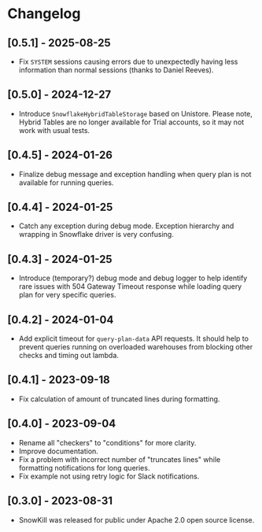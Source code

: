 # Changelog

## [0.5.1] - 2025-08-25

- Fix `SYSTEM` sessions causing errors due to unexpectedly having less information than normal sessions (thanks to Daniel Reeves).

## [0.5.0] - 2024-12-27

- Introduce `SnowflakeHybridTableStorage` based on Unistore. Please note, Hybrid Tables are no longer available for Trial accounts, so it may not work with usual tests.

## [0.4.5] - 2024-01-26

- Finalize debug message and exception handling when query plan is not available for running queries.

## [0.4.4] - 2024-01-25

- Catch any exception during debug mode. Exception hierarchy and wrapping in Snowflake driver is very confusing.

## [0.4.3] - 2024-01-25

- Introduce (temporary?) debug mode and debug logger to help identify rare issues with 504 Gateway Timeout response while loading query plan for very specific queries.

## [0.4.2] - 2024-01-04

- Add explicit timeout for `query-plan-data` API requests. It should help to prevent queries running on overloaded warehouses from blocking other checks and timing out lambda.

## [0.4.1] - 2023-09-18

- Fix calculation of amount of truncated lines during formatting.

## [0.4.0] - 2023-09-04

- Rename all "checkers" to "conditions" for more clarity.
- Improve documentation.
- Fix a problem with incorrect number of "truncates lines" while formatting notifications for long queries.
- Fix example not using retry logic for Slack notifications.

## [0.3.0] - 2023-08-31

- SnowKill was released for public under Apache 2.0 open source license.
